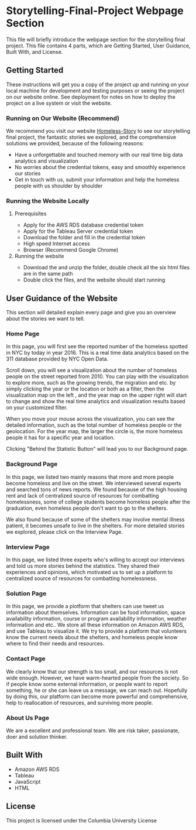 # Storytelling-Final-Project Webpage Section

This file will briefly introduce the webpage section for the storytelling final project. This file contains
4 parts, which are Getting Started, User Guidance, Built With, and License.

## Getting Started

These instructions will get you a copy of the project up and running on your local machine for development and testing purposes
or seeing the project on our website online. See deployment for notes on how to deploy the project on a live system or visit the website.

### Running on Our Website (Recommend)

We recommend you visit our website [Homeless-Story](http://homeless-story.com/) to see our storytelling final project, the fantastic stories we explored, and 
the comprehensive solutions we provided, because of the following reasons:
* Have a unforgettable and touched memory with our real time big data analytics and visualization
* No worries about the credential tokens, easy and smoothly experience our stories
* Get in touch with us, submit your information and help the homeless people with us shoulder by shoulder

### Running the Website Locally

<ol>
<li>Prerequisites</li>
<ul>
<li>Apply for the AWS RDS database credential token</li>
<li>Apply for the Tableau Server credential token</li>
<li>Download the folder and fill in the credential token</li>
<li>High speed Internet access</li>
<li>Browser (Recommend Google Chrome)</li>
</ul>
<li>Running the website</li>
<ul>
<li>Download the and unzip the folder, double check all the six html files are in the same path</li>
<li>Double click the files, and the website should start running</li>
</ul>
</ol>

## User Guidance of the Website

This section will detailed explain every page and give you an overview about the stories we want to tell. 

### Home Page

In this page, you will first see the reported number of the homeless spotted in NYC by today in year 2016. 
This is a real time data analytics based on the 311 database provided by NYC Open Data. 

Scroll down, you will see a visualization about the number of homeless people on the street reported from 2010. You can play with the
visualization to explore more, such as the growing trends, the migration and etc. by simply clicking the year or the 
location or both as a filter, then the visualization map on the left , and the year map on the upper right will start
to change and show the real time analytics and visualization results based on your customized filter.  

When you move your mouse across the visualization, you can see the detailed information, such as the total number of homeless
people or the geolocation. For the year map, the larger the circle is, the more homeless people it has for a specific year and location.

Clicking "Behind the Statistic Button" will lead you to our Background page.

### Background Page

In this page, we listed two mainly reasons that more and more people become homeless and live on the street. 
We interviewed several experts and searched tons of news reports. We found because of the high housing rent and 
lack of centralized source of resources for combatting homelessness, some of college students become homeless people 
after the graduation, even homeless people don't want to go to the shelters.

We also found because of some of the shelters may involve mental illness patient, it becomes unsafe to live in the shelters.
For more detailed stories we explored, please click on the Interview Page.

### Interview Page

In this page, we listed three experts who's willing to accept our interviews and told us more stories behind the statistics.
They shared their experiences and opinions, which motivated us to set up a platform to centralized source of resources for combatting homelessness.

### Solution Page

In this page, we provide a plotform that shelters can use tweet us information about themselves. Information can be food information,
space availability information, course or program availability information, weather information and etc.. We store all these information 
on Amazon AWS RDS, and use Tableau to visualize it. We try to provide a platform that volunteers know the current needs about the 
shelters, and homeless people know where to find their needs and resources.

### Contact Page

We clearly know that our strength is too small, and our resources is not wide enough. However, we have warm-hearted people from the society.
So if people know some external information, or people want to report something, he or she can leave us a message, we can reach out.
Hopefully by doing this, our platform can become more powerful and comprehensive, help to reallocation of resources, and surviving more people.

### About Us Page

We are a excellent and professional team. We are risk taker, passionate, doer and solution thinker. 

## Built With

* Amazon AWS RDS
* Tableau
* JavaScript
* HTML

## License

This project is licensed under the Columbia University License


